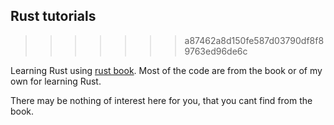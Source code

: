 ## Rust tutorials
>>>>>>> a87462a8d150fe587d03790df8f89763ed96de6c

Learning Rust using [rust book](https://doc.rust-lang.org/book/second-edition/).
Most of the code are from the book or of my own for learning Rust. 

There may be nothing of interest here for you, that you cant find from the book.
